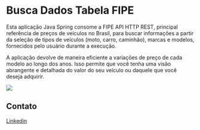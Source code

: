 # Busca Dados Tabela FIPE

Esta aplicação Java Spring consome a FIPE API HTTP REST, principal referência de preços de veículos no Brasil, para buscar informações a partir da seleção de tipos de veículos (moto, carro, caminhão), marcas e modelos, fornecidos pelo usuário durante a execução.

A aplicação devolve de maneira eficiente a variações de preço de cada modelo ao longo dos anos. Isso permite que você tenha uma visão abrangente e detalhada do valor do seu veículo ou daquele que você deseja adquirir.



![](C:\projetos-versionados\consumo-api-spring\tabela-fipe-carro\img\saida.png)



## Contato

[Linkedin ](https://www.linkedin.com/in/pativilaka/)